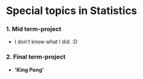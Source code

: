# Special topics in Statistics

### 1. Mid term-project

- I don't know what I did. :D


### 2. Final term-project 

- **'King Pong'**

